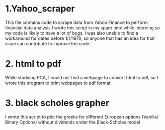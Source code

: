 # 1.Yahoo_scraper
This file contains code to scrape data from Yahoo Finance to perform financial data analysis
I wrote this script in my spare time while interning so my code is likely to have a lot of bugs.
I was also unable to find a workaround for dates before 1/1/1970, so anyone that has an idea for that issue can contribute to improve the code.  
# 2. html to pdf
While studying PCA, I could not find a webpage to convert html to pdf, so I wrote this program to print webpages to pdf format.
# 3. black scholes grapher
I wrote this script to plot the greeks for different European options (Vanilla/ Binary Options) without dividends under the Black-Scholes model
